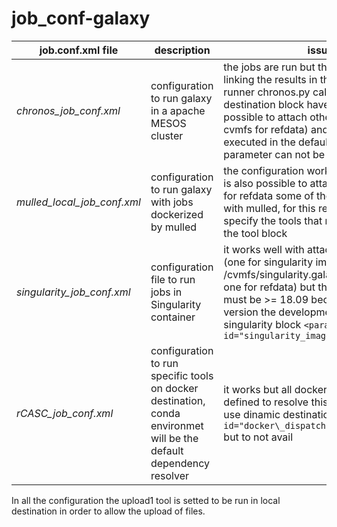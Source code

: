# job\_conf-galaxy

job.conf.xml file | description| issues
---|---|---|
*chronos\_job\_conf.xml* | configuration to run galaxy in a apache MESOS cluster | the jobs are run but there are problem in linking the results in the history, the runner chronos.py called by the chronos destination block have some lack: is not possible to attach other volumes (as cvmfs for refdata) and the job is not executed in the default working and this parameter can not be setted 
*mulled\_local\_job\_conf.xml* | configuration to run galaxy with jobs dockerized by mulled | the configuration work without problems is also possible to attach cvmfs volumes for refdata some of the tools can't be run with mulled, for this reason is better to specify the tools that run with docker in the tool block  
*singularity\_job\_conf.xml* | configuration file to run jobs in Singularity container | it works well with attached cvmfs volumes (one for singularity images, /cvmfs/singularity.galaxyproject.org, and one for refdata) but the version of galaxy must be >= 18.09 because only in this version the development team add the singularity block ```<param id="singularity_image_dir">PATH</param>``` 
*rCASC\_job\_conf.xml* | configuration to run specific tools on docker destination, conda environmet will be the default dependency resolver | it works but all docker tools has to be defined to resolve this problem i tried to use dinamic destination ```xml <destination id="docker\_dispatch" runner="dynamic">``` but to not avail

In all the configuration the upload1 tool is setted to be run in local destination in order to allow the upload of files. 
